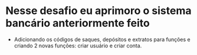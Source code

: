 # Nesse desafio eu aprimoro o sistema bancário anteriormente feito

- Adicionando os códigos de saques, depósitos e extratos para funções e criando 2 novas funções: criar usuário e criar conta.
